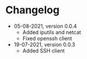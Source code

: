 # Changelog

* 05-08-2021, version 0.0.4
  * Added iputils and netcat
  * Fixed openssh client
* 19-07-2021, version 0.0.3
  * Added SSH client